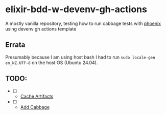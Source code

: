 # elixir-bdd-w-devenv-gh-actions

A mostly vanilla repository, testing how to run cabbage tests with [phoenix](https://phoenixframework.org) using devenv gh actions template

## Errata

Presumably because I am using host bash I had to run `sudo locale-gen en_NZ.UTF-8` on the host OS (Ubuntu 24.04).

## TODO:

- [ ] - [Cache Artifacts](https://github.com/livebook-dev/livebook/blob/main/.github/workflows/test.yml)
- [ ] - [Add Cabbage](https://github.com/cabbage-ex/cabbage)